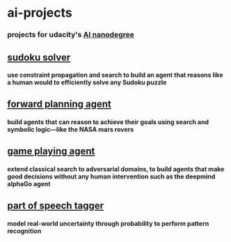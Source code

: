# ai-projects

### projects for udacity's [AI nanodegree](https://www.udacity.com/course/ai-artificial-intelligence-nanodegree--nd898)

## [sudoku solver](/1_Sudoku)
#### use constraint propagation and search to build an agent that reasons like a human would to efficiently solve any Sudoku puzzle

## [forward planning agent](/2_Classical%20Planning)

#### build agents that can reason to achieve their goals using search and symbolic logic—like the NASA mars rovers

## [game playing agent](/3_Adversarial%20Search)

#### extend classical search to adversarial domains, to build agents that make good decisions without any human intervention such as the deepmind alphaGo agent

## [part of speech tagger](/4_HMM%20Tagger)

#### model real-world uncertainty through probability to perform pattern recognition

